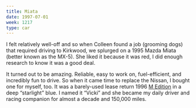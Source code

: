 ```yaml
---
title: Miata
date: 1997-07-01
week: 1217
type: car
---
```


I felt relatively well-off and so when Colleen found a job (grooming dogs) that required driving to Kirkwood, we splurged on a 1995 Mazda Miata (better known as the MX-5). She liked it because it was red, I did enough research to know it was a good deal.

It turned out to be amazing. Reliable, easy to work on, fuel-efficient, and incredibly fun to drive. So when it came time to replace the Nissan, I bought one for myself, too. It was a barely-used lease return 1996 [M Edition](https://www.miata.net/faq/mfield.html) in a deep “starlight” blue. I named it “Vicki” and she became my daily driver and racing companion for almost a decade and 150,000 miles.

